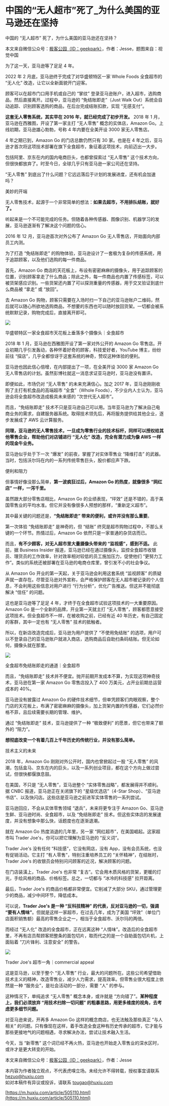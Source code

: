 # 中国的“无人超市”死了_为什么美国的亚马逊还在坚持
中国的 “无人超市” 死了，为什么美国的亚马逊还在坚持？

本文来自微信公众号：[极客公园（ID：geekpark）](https://mp.weixin.qq.com/s/8ypfdNS3SKKPuWbMciGvBA)，作者：Jesse，题图来自：视觉中国

为了这一天，亚马逊等了足足 4 年。

2022 年 2 月底，亚马逊终于完成了对华盛顿特区一家 Whole Foods 全食超市的 “无人化” 改造，让它以全新面貌开门迎客。

顾客可以在超市门口用手机或自己的 “掌纹” 登录亚马逊账户，进入超市，选购商品，然后直接离开。过程中，亚马逊的 “免结账即走”（Just Walk Out）系统会自动追踪、识别顾客选购的商品，在后台完成结账扣款，实现 “无感支付”。

**这套无人零售系统，其实早在 2016 年，就已经完成了初步开发。** 2018 年 1 月，亚马逊在西雅图，开设了第一家主打 “无人零售” 概念的实体店，Amazon Go。上线初期，亚马逊雄心勃勃，号称 4 年内要在全美开设 3000 家无人零售店。

4 年之期已到，Amazon Go 的门店总数仍然只有 30 家。也是在 4 年之后，亚马逊才首次将这项技术部署在旗下全食超市，象征着这项技术，向前迈出一大步。

包括阿里、京东在内的国内电商巨头，也都曾探索过 “无人零售” 这个技术方向，但很快都放弃了。时至今日，全球几乎只有亚马逊一家公司还在坚持。

“无人零售” 到底出了什么问题？它远远落后于计划的发展进度，还有机会加速吗？

美妙的开端  

无人零售技术，起源于一个非常简单的想法：**如果去超市，不用排队结账，就好了。** 

听起来是一个不可能完成的任务。但随着各种传感器、图像识别、机器学习的发展，亚马逊逐渐有了解决这个问题的信心。

2016 年 12 月，亚马逊首次对外公布了 Amazon Go 无人零售店，开始面向内部员工内测。

为了打造 “免结账即走” 的购物体验，亚马逊设计了一套极为复杂的传感系统，用于追踪顾客，以及他们选购的每一件商品。

首先，Amazon Go 商店的天花板上，布设有密密麻麻的摄像头，用于追踪顾客的位置，识别顾客拿走了什么商品；除此之外，每一件商品也内置了传感标签，可以被货架感应识别。一些货架还内置了可以探测重量的传感器，用于交叉验证到底什么商品被 “拿走” 或 “放回”。

去 Amazon Go 购物，顾客只需要在入场时扫一下自己的亚马逊账户二维码，然后就可以随心所欲地选购商品，不想要的东西也可以随时放回货架。一切都会被系统默默记录，购物完成后，直接离开即可。

![](https://github.com/gitbobobo/gitbobobo.github.io/blob/main/img/2022-3-8%2022-44-26/a6c3b1c7-98ce-4230-b871-4d519a2b6f47.png?raw=true)

华盛顿特区一家全食超市天花板上垂落多个摄像头｜全食超市

2018 年 1 月，亚马逊在西雅图开设了第一家对外公开的 Amazon Go 零售店。开业初期几乎引发轰动，各种怀着好奇的顾客，科技爱好者，YouTube 博主，纷纷前往 “探店”，几乎全都惊讶于这套系统的神奇，赞叹这种体验的便利。

亚马逊也因此信心倍增，在内部提出了一项，在全美开设 3000 家 Amazon Go 无人零售店的计划。虽然彭博社就这一消息求证亚马逊时，亚马逊没有置评。

即便如此，市场仍对 “无人零售” 的未来充满信心。加之 2017 年，亚马逊刚刚收购了主打有机食品的高端超市 “全食”（Whole Foods），不少业内人士认为，亚马逊会将全食超市改造成极具未来感的 “次世代无人超市”。

而且，“免结账即走” 技术不只是亚马逊自己可以用。当年亚马逊为了解决自己电商业务的需求，自建服务器系统。取得技术领先后，再将服务提供给其他企业，逐步发展成了 AWS 云计算服务。

**同理，亚马逊的无人零售技术，一旦成为零售行业的技术标杆，同样可以授权给其他零售企业，帮助他们对店铺进行 “无人化” 改造，完全有潜力成为像 AWS 一样的现金牛业务。** 

亚马逊似乎处于下一次 “爆发” 的前夜，掌握了对实体零售业 “降维打击” 的武器。当时，包括沃尔玛在内的一系列传统零售巨头，股价都应声下跌。

便利和阻力

但事情好像没那么简单，**第一波疯狂过后，Amazon Go 的热度，就像很多 “网红店” 一样，一泻千里。** 

虽然跟大部分零售店相比，Amazon Go 的业绩表现，“坪效” 还是不错的，高于美国零售业的平均水准。但它并没有像很多人预想的那样，“重新定义超市”。

其中最关键的问题还是，**“免结账即走” 带来的便利，或许并没有那么重要**。

第一次体验 “免结账即走” 是神奇的，但 “结账” 终究是超市购物过程中，不那么关键的一个环节。热情过后，Amazon Go 依然只是一家普通的杂货店而已。

而且，**有不少顾客，对无人超市里大量摄像头带来的 “监视感”，感到不适。** 此前，据 Business Insider 报道，亚马逊已经在通过摄像头，监控全食超市收银员、理货员的工作效率，针对效率相对较低的员工施加压力，促使他们 “更努力工作”。类似的系统还被部署在亚马逊的电商仓库里，曾引发不小的社会争议。

从 Amazon Go 开业的第一天起，关于亚马逊会利用这套系统 “监视顾客” 的质疑声就一直存在。尽管亚马逊对外宣称，会严格保护顾客在无人超市被记录的个人信息，不会利用这些信息对用户进行 “行为分析”，优化广告推送。但这并不能彻底解决 “信任” 的问题。

这也是亚马逊等了足足 4 年，才终于在全食超市试验这项技术的一大重要原因。Amazon Go 是一个全新的品牌，开业第一天就主打 “无人零售”，顾客都愿意接受这项技术。但全食超市不一样，在被收购之前，已经有近 40 年历史，有自己固定的客群，其中一定也有 “无人零售” 技术的抵触者。

所以，在新店改造完成后，亚马逊为用户提供了 “不使用免结账” 的选项，用户可以不登录自己的亚马逊账户就进入商店，选购商品后自助扫条码结账。但无论如何，摄像头就在那里。

![](https://github.com/gitbobobo/gitbobobo.github.io/blob/main/img/2022-3-8%2022-44-26/5c50749d-bb08-428f-b17e-66c40c4f0e56.png?raw=true)

全食超市免结账即走的通道｜全食超市

而且，“免结账即走” 技术并不便宜。抛开前期开发成本不算，为实现这项神奇技术，亚马逊在第一家 Amazon Go 零售店投入了 400 万美元，占开业前期总运营成本的 40%。

亚马逊没有披露过 Amazon Go 的硬件技术细节，但单凭顾客们肉眼观察，整个门店的天花板上，布满了密密麻麻的摄像头，加上货架内置的传感器，它们必然价格不菲，且后续需要长期的管理、维护。

通过 “免结账即走” 技术，亚马逊提供了一种 “极致便利” 的愿景，但它也带来了额外的 “阻力”。

**想彻底改变一个有着几百上千年历史的传统行业，并没有那么简单。** 

技术主义的未来

2018 年，Amazon Go 刚刚对外公开时，国内也曾掀起过一股 “无人零售” 的风潮，包括盒马、京东在内的巨头，以及一系列创业项目，都在这个方向上做过尝试，但很快都偃旗息鼓。

在美国，不只是 “无人零售”，亚马逊整个 “实体零售战略”，都发展得并不顺利。据 CNBC 报道，亚马逊正在关闭旗下的 “星级优选店”（4-Star Shop）、“亚马逊书店”、以及快闪店。这些店是亚马逊之前进军实体零售的一系列尝试。

亚马逊回应，不会从实体零售领域 “退兵”，未来将更专注于 Amazon Go、亚马逊生鲜、亚马逊时尚、全食超市，以及 “免结账即走” 技术。但这些实体店的发展速度，并没有想象中那么快，话题度也在逐渐退潮。

就在 Amazon Go 热度消退的几年里，另一家 “网红超市”，在美国崛起。这家超市叫 Trader Joe's，你可以把它理解为亚马逊的 “反义词”。

Trader Joe's 没有任何 “科技感”，它没有网店，没有 App，没有会员系统，也没有促销活动。它主打 “有人零售”，特别注重培养员工的 “关怀精神”，在结账时，Trader Joe's 的收银员会特别问问顾客的近况，解决顾客的问题。

在门店装潢上，Trader Joe's 也非常 “复古”。它会用木质风格的货架，更暖的灯光，手绘风格的商品、价格标签。总之，一切都与 “冰冷的科技感” 拉开距离。

最后，Trader Joe's 的商品价格都非常便宜。它削减了大部分 SKU，通过管理更少的商品，减少中间环节，降低成本。

可以说，**Trader Joe's 是一种 “反科技精神” 的代表，反对亚马逊的一切，强调 “要有人情味”**。但就是这样一家超市，在过去几年，成为了美国 “坪效”（单位门店面积销售额）最高的零售企业之一，相当于全食超市、沃尔玛的两倍。

而经过 “无人化” 改造的全食超市，正在远离这种 “人情味”。改造后的全食超市里，不再有店员帮顾客把整条的面包切片，取而代之的是一个自助面包切片机，上面贴着 “刀片锋利、注意安全” 的警告。

![](https://github.com/gitbobobo/gitbobobo.github.io/blob/main/img/2022-3-8%2022-44-26/ac82c152-061a-4206-ab77-87966e317ff7.png?raw=true)

Trader Joe's 超市一角｜commercial appeal

这是亚马逊，以至于整个 “无人零售” 行业，最大的问题所在。这些公司希望借助技术主义的精神，改造零售业，减少人力需求，提高效率。但零售业很大程度上依然是一种 “服务业”，是社会活动的一部分，需要 “人” 的参与。

这种情况下，单纯追求 “无人零售” 概念本身，或许就是 “方向错了”。**某种程度上，我们必须放弃 “用技术扫除一切问题” 的粗暴思路，用更多维度的视角，去考虑更多细节问题。** 

对亚马逊来说，开再多 Amazon Go 这样的概念商店，也无法触及那些真正 “与人相关” 的问题。只有像现在这样，着手改造全食这种有历史传承的超市，它才能与那些更接地气的问题相遇，寻求解决办法，尝试让技术融入生活。

今天，当 “新零售” 这个词已经不再火热，亚马逊也开始走入零售业的深水区时，或许才是更大转变的开始。

本文来自微信公众号：[极客公园（ID：geekpark）](https://mp.weixin.qq.com/s/8ypfdNS3SKKPuWbMciGvBA)，作者：Jesse

本内容为作者独立观点，不代表虎嗅立场。未经允许不得转载，授权事宜请联系 hezuo@huxiu.com  
如对本稿件有异议或投诉，请联系 tougao@huxiu.com

 [https://m.huxiu.com/article/505110.html](https://m.huxiu.com/article/505110.html)
